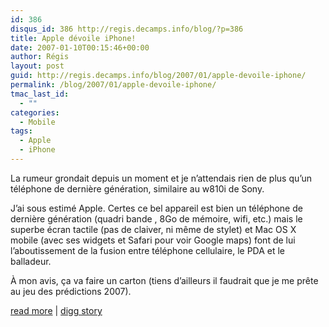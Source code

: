 ```yaml
---
id: 386
disqus_id: 386 http://regis.decamps.info/blog/?p=386
title: Apple dévoile iPhone!
date: 2007-01-10T00:15:46+00:00
author: Régis
layout: post
guid: http://regis.decamps.info/blog/2007/01/apple-devoile-iphone/
permalink: /blog/2007/01/apple-devoile-iphone/
tmac_last_id:
  - ""
categories:
  - Mobile
tags:
  - Apple
  - iPhone
---
```

La rumeur grondait depuis un moment et je n’attendais rien de plus qu’un téléphone de dernière génération, similaire au w810i de Sony.

J’ai sous estimé Apple. Certes ce bel appareil est bien un téléphone de dernière génération (quadri bande , 8Go de mémoire, wifi, etc.) mais le superbe écran tactile (pas de claiver, ni même de stylet) et Mac OS X mobile (avec ses widgets et Safari pour voir Google maps) font de lui l’aboutissement de la fusion entre téléphone cellulaire, le PDA et le balladeur.

À mon avis, ça va faire un carton (tiens d’ailleurs il faudrait que je me prête au jeu des prédictions 2007).

[read more](http://www.engadget.com/2007/01/09/the-apple-iphone/) | [digg story](http://digg.com/apple/Apple_Announces_iPhone)
